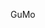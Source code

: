 GuMo

<!---
CapitanSaftnase/CapitanSaftnase is a ✨ special ✨ repository because its `README.md` (this file) appears on your GitHub profile.
You can click the Preview link to take a look at your changes.
--->

